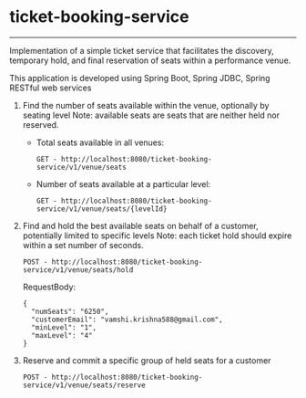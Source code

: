 # ticket-booking-service
---
Implementation of a simple ticket service that facilitates the discovery, temporary hold, and final reservation of seats within a performance venue.

This application is developed using Spring Boot, Spring JDBC, Spring RESTful web services

1.	Find the number of seats available within the venue, optionally by seating level
	Note: available seats are seats that are neither held nor reserved.
	* Total seats available in all venues:
	
		```
		GET - http://localhost:8080/ticket-booking-service/v1/venue/seats
		```
	* Number of seats available at a particular level:
		
		```
		GET - http://localhost:8080/ticket-booking-service/v1/venue/seats/{levelId}
		```
2.	Find and hold the best available seats on behalf of a customer, potentially limited to specific levels
	Note: each ticket hold should expire within a set number of seconds.
	
	```
	POST - http://localhost:8080/ticket-booking-service/v1/venue/seats/hold
	```
	
	RequestBody:
	```
	{
	  "numSeats": "6250",
	  "customerEmail": "vamshi.krishna588@gmail.com",
	  "minLevel": "1",
	  "maxLevel": "4"
	}
	```
3.	Reserve and commit a specific group of held seats for a customer

	```
	POST - http://localhost:8080/ticket-booking-service/v1/venue/seats/reserve
	```